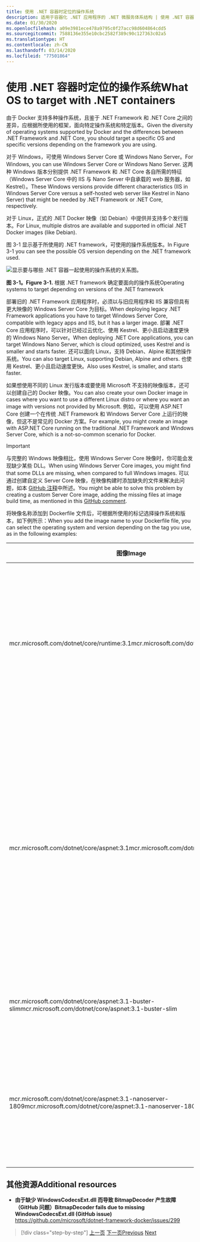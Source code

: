 ```yaml
---
title: 使用 .NET 容器时定位的操作系统
description: 适用于容器化 .NET 应用程序的 .NET 微服务体系结构 | 使用 .NET 容器时定位的操作系统
ms.date: 01/30/2020
ms.openlocfilehash: a09e3981ece478a9795c0f27acc98d604864cdd5
ms.sourcegitcommit: 7588136e355e10cbc2582f389c90c127363c02a5
ms.translationtype: HT
ms.contentlocale: zh-CN
ms.lasthandoff: 03/14/2020
ms.locfileid: "77501864"
---
```

# <a name="what-os-to-target-with-net-containers"></a><span data-ttu-id="341b3-103">使用 .NET 容器时定位的操作系统</span><span class="sxs-lookup"><span data-stu-id="341b3-103">What OS to target with .NET containers</span></span>

<span data-ttu-id="341b3-104">由于 Docker 支持多种操作系统，且鉴于 .NET Framework 和 .NET Core 之间的差异，应根据所使用的框架，面向特定操作系统和特定版本。</span><span class="sxs-lookup"><span data-stu-id="341b3-104">Given the diversity of operating systems supported by Docker and the differences between .NET Framework and .NET Core, you should target a specific OS and specific versions depending on the framework you are using.</span></span>

<span data-ttu-id="341b3-105">对于 Windows，可使用 Windows Server Core 或 Windows Nano Server。</span><span class="sxs-lookup"><span data-stu-id="341b3-105">For Windows, you can use Windows Server Core or Windows Nano Server.</span></span> <span data-ttu-id="341b3-106">这两种 Windows 版本分别提供 .NET Framework 和 .NET Core 各自所需的特征（Windows Server Core 中的 IIS 与 Nano Server 中自承载的 web 服务器，如 Kestrel）。</span><span class="sxs-lookup"><span data-stu-id="341b3-106">These Windows versions provide different characteristics (IIS in Windows Server Core versus a self-hosted web server like Kestrel in Nano Server) that might be needed by .NET Framework or .NET Core, respectively.</span></span>

<span data-ttu-id="341b3-107">对于 Linux，正式的 .NET Docker 映像（如 Debian）中提供并支持多个发行版本。</span><span class="sxs-lookup"><span data-stu-id="341b3-107">For Linux, multiple distros are available and supported in official .NET Docker images (like Debian).</span></span>

<span data-ttu-id="341b3-108">图 3-1 显示基于所使用的 .NET framework，可使用的操作系统版本。</span><span class="sxs-lookup"><span data-stu-id="341b3-108">In Figure 3-1 you can see the possible OS version depending on the .NET framework used.</span></span>

![显示要与哪些 .NET 容器一起使用的操作系统的关系图。](./media/net-container-os-targets/targeting-operating-systems.png)

<span data-ttu-id="341b3-110">**图 3-1。**</span><span class="sxs-lookup"><span data-stu-id="341b3-110">**Figure 3-1.**</span></span> <span data-ttu-id="341b3-111">根据 .NET framework 确定要面向的操作系统</span><span class="sxs-lookup"><span data-stu-id="341b3-111">Operating systems to target depending on versions of the .NET framework</span></span>

<span data-ttu-id="341b3-112">部署旧的 .NET Framework 应用程序时，必须以与旧应用程序和 IIS 兼容但具有更大映像的 Windows Server Core 为目标。</span><span class="sxs-lookup"><span data-stu-id="341b3-112">When deploying legacy .NET Framework applications you have to target Windows Server Core, compatible with legacy apps and IIS, but it has a larger image.</span></span> <span data-ttu-id="341b3-113">部署 .NET Core 应用程序时，可以针对已经过云优化、使用 Kestrel、更小且启动速度更快的 Windows Nano Server。</span><span class="sxs-lookup"><span data-stu-id="341b3-113">When deploying .NET Core applications, you can target Windows Nano Server, which is cloud optimized, uses Kestrel and is smaller and starts faster.</span></span> <span data-ttu-id="341b3-114">还可以面向 Linux，支持 Debian、Alpine 和其他操作系统。</span><span class="sxs-lookup"><span data-stu-id="341b3-114">You can also target Linux, supporting Debian, Alpine and others.</span></span> <span data-ttu-id="341b3-115">也使用 Kestrel、更小且启动速度更快。</span><span class="sxs-lookup"><span data-stu-id="341b3-115">Also uses Kestrel, is smaller, and starts faster.</span></span>

<span data-ttu-id="341b3-116">如果想使用不同的 Linux 发行版本或要使用 Microsoft 不支持的映像版本，还可以创建自己的 Docker 映像。</span><span class="sxs-lookup"><span data-stu-id="341b3-116">You can also create your own Docker image in cases where you want to use a different Linux distro or where you want an image with versions not provided by Microsoft.</span></span> <span data-ttu-id="341b3-117">例如，可以使用 ASP.NET Core 创建一个在传统 .NET Framework 和 Windows Server Core 上运行的映像，但这不是常见的 Docker 方案。</span><span class="sxs-lookup"><span data-stu-id="341b3-117">For example, you might create an image with ASP.NET Core running on the traditional .NET Framework and Windows Server Core, which is a not-so-common scenario for Docker.</span></span>

> [!IMPORTANT]
> <span data-ttu-id="341b3-118">与完整的 Windows 映像相比，使用 Windows Server Core 映像时，你可能会发现缺少某些 DLL。</span><span class="sxs-lookup"><span data-stu-id="341b3-118">When using Windows Server Core images, you might find that some DLLs are missing, when compared to full Windows images.</span></span> <span data-ttu-id="341b3-119">可以通过创建自定义 Server Core 映像，在映像构建时添加缺失的文件来解决此问题，如本 [GitHub 注释](https://github.com/microsoft/dotnet-framework-docker/issues/299#issuecomment-511537448)中所述。</span><span class="sxs-lookup"><span data-stu-id="341b3-119">You might be able to solve this problem by creating a custom Server Core image, adding the missing files at image build time, as mentioned in this [GitHub comment](https://github.com/microsoft/dotnet-framework-docker/issues/299#issuecomment-511537448).</span></span>

<span data-ttu-id="341b3-120">将映像名称添加到 Dockerfile 文件后，可根据所使用的标记选择操作系统和版本，如下例所示：</span><span class="sxs-lookup"><span data-stu-id="341b3-120">When you add the image name to your Dockerfile file, you can select the operating system and version depending on the tag you use, as in the following examples:</span></span>

| <span data-ttu-id="341b3-121">图像</span><span class="sxs-lookup"><span data-stu-id="341b3-121">Image</span></span> | <span data-ttu-id="341b3-122">注释</span><span class="sxs-lookup"><span data-stu-id="341b3-122">Comments</span></span> |
|-------|----------|
| <span data-ttu-id="341b3-123">mcr.microsoft.com/dotnet/core/runtime:3.1</span><span class="sxs-lookup"><span data-stu-id="341b3-123">mcr.microsoft.com/dotnet/core/runtime:3.1</span></span> | <span data-ttu-id="341b3-124">.NET Core 3.1 多体系结构：支持 Linux 和 Windows Nano Server，具体取决于 Docker 主机。</span><span class="sxs-lookup"><span data-stu-id="341b3-124">.NET Core 3.1 multi-architecture: Supports Linux and Windows Nano Server depending on the Docker host.</span></span> |
| <span data-ttu-id="341b3-125">mcr.microsoft.com/dotnet/core/aspnet:3.1</span><span class="sxs-lookup"><span data-stu-id="341b3-125">mcr.microsoft.com/dotnet/core/aspnet:3.1</span></span> | <span data-ttu-id="341b3-126">ASP.NET Core 3.1 多体系结构：支持 Linux 和 Windows Nano Server，具体取决于 Docker 主机。</span><span class="sxs-lookup"><span data-stu-id="341b3-126">ASP.NET Core 3.1 multi-architecture: Supports Linux and Windows Nano Server depending on the Docker host.</span></span> <br/> <span data-ttu-id="341b3-127">ASP.NET Core 的 aspnetcore 映像具有多个优化。</span><span class="sxs-lookup"><span data-stu-id="341b3-127">The aspnetcore image has a few optimizations for ASP.NET Core.</span></span> |
| <span data-ttu-id="341b3-128">mcr.microsoft.com/dotnet/core/aspnet:3.1-buster-slim</span><span class="sxs-lookup"><span data-stu-id="341b3-128">mcr.microsoft.com/dotnet/core/aspnet:3.1-buster-slim</span></span> | <span data-ttu-id="341b3-129">Linux Debian 发行版上的 .NET Core 3.1 仅运行时</span><span class="sxs-lookup"><span data-stu-id="341b3-129">.NET Core 3.1 runtime-only on Linux Debian distro</span></span> |
| <span data-ttu-id="341b3-130">mcr.microsoft.com/dotnet/core/aspnet:3.1-nanoserver-1809</span><span class="sxs-lookup"><span data-stu-id="341b3-130">mcr.microsoft.com/dotnet/core/aspnet:3.1-nanoserver-1809</span></span> | <span data-ttu-id="341b3-131">Windows Nano Server（Windows Server 版本 1809）上的 .NET Core 3.1 仅运行时</span><span class="sxs-lookup"><span data-stu-id="341b3-131">.NET Core 3.1 runtime-only on Windows Nano Server (Windows Server version 1809)</span></span> |

## <a name="additional-resources"></a><span data-ttu-id="341b3-132">其他资源</span><span class="sxs-lookup"><span data-stu-id="341b3-132">Additional resources</span></span>

- <span data-ttu-id="341b3-133">**由于缺少 WindowsCodecsExt.dll 而导致 BitmapDecoder 产生故障（GitHub 问题）**</span><span class="sxs-lookup"><span data-stu-id="341b3-133">**BitmapDecoder fails due to missing WindowsCodecsExt.dll (GitHub issue)**</span></span>  
  <https://github.com/microsoft/dotnet-framework-docker/issues/299>

> [!div class="step-by-step"]
> <span data-ttu-id="341b3-134">[上一页](container-framework-choice-factors.md)
> [下一页](official-net-docker-images.md)</span><span class="sxs-lookup"><span data-stu-id="341b3-134">[Previous](container-framework-choice-factors.md)
[Next](official-net-docker-images.md)</span></span>
